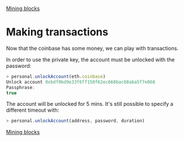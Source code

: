 [Mining blocks](docs/mining-blocks.md)

Making transactions
===================
Now that the coinbase has some money, we can play with transactions.

In order to use the private key, the account must be unlocked with the password:

```javascript
> personal.unlockAccount(eth.coinbase)
Unlock account 0xbdf0bd9e33f6ff150f62ec668bac68aba5f7e068
Passphrase: 
true
```

The account will be unlocked for 5 mins. It's still possible to specify a different timeout with:

```javascript
> personal.unlockAccount(address, password, duration)
```

[Mining blocks](docs/mining-blocks.md)
